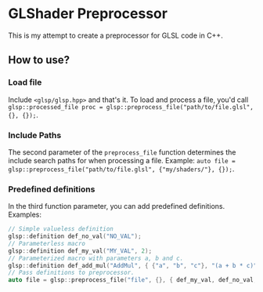 # GLShader Preprocessor

This is my attempt to create a preprocessor for GLSL code in C++.

## How to use?
### Load file
Include `<glsp/glsp.hpp>` and that's it.
To load and process a file, you'd call `glsp::processed_file proc = glsp::preprocess_file("path/to/file.glsl", {}, {});`.

### Include Paths
The second parameter of the `preprocess_file` function determines the include search paths for when processing a file.
Example: `auto file = glsp::preprocess_file("path/to/file.glsl", {"my/shaders/"}, {});`.

### Predefined definitions
In the third function parameter, you can add predefined definitions.
Examples:
```C++
// Simple valueless definition
glsp::definition def_no_val("NO_VAL");
// Parameterless macro
glsp::definition def_my_val("MY_VAL", 2);
// Parameterized macro with parameters a, b and c.
glsp::definition def_add_mul("AddMul", { {"a", "b", "c"}, "(a + b * c)" });
// Pass definitions to preprocessor.
auto file = glsp::preprocess_file("file", {}, { def_my_val, def_no_val, def_add_mul });
```
